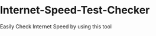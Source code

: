 # Internet-Speed-Test-Checker
Easily Check Internet Speed by using this tool
<!DOCTYPE html>
<html>
<head>
  <title>Fast.com Web View</title>
  <style>
    html, body {
      margin: 0;
      padding: 0;
      height: 100%;
    }
    #webview {
      width: 100%;
      height: 100%;
      border: none;
    }
  </style>
</head>
<body>
  <iframe id="webview"></iframe>

  <script>
    window.onload = function() {
      var webview = document.getElementById("webview");

      function resizeWebview() {
        webview.style.height = window.innerHeight + "px";
      }

      // Resize the web view when the window is resized
      window.addEventListener("resize", resizeWebview);

      // Load the Fast.com website into the web view
      webview.src = "https://fast.com";

      // Initially resize the web view
      resizeWebview();
    };
  </script>
</body>
</html>
